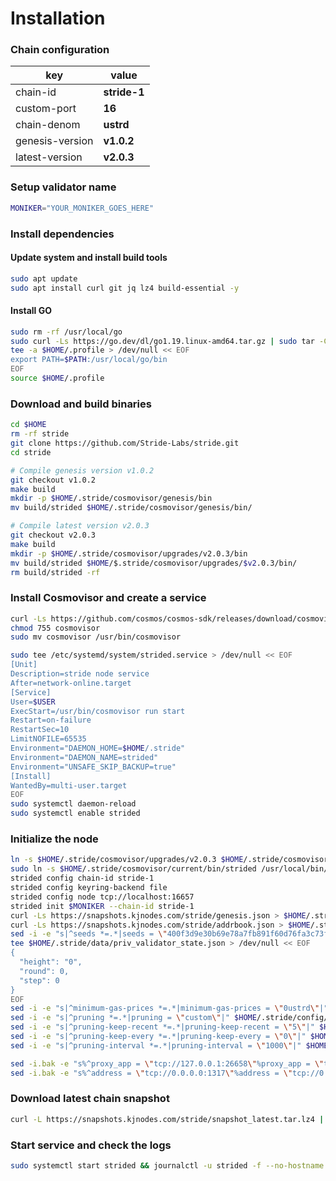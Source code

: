 # Installation

### Chain configuration

| key               | value                  |
| ----------------- | ---------------------- |
| chain-id          | **stride-1**        |
| custom-port       | **16**      |
| chain-denom       | **ustrd**     |
| genesis-version   | **v1.0.2** |
| latest-version    | **v2.0.3**  |

### Setup validator name

```bash
MONIKER="YOUR_MONIKER_GOES_HERE"
```

### Install dependencies

#### Update system and install build tools

```bash
sudo apt update
sudo apt install curl git jq lz4 build-essential -y
```

#### Install GO

```bash
sudo rm -rf /usr/local/go
sudo curl -Ls https://go.dev/dl/go1.19.linux-amd64.tar.gz | sudo tar -C /usr/local -xz
tee -a $HOME/.profile > /dev/null << EOF
export PATH=$PATH:/usr/local/go/bin
EOF
source $HOME/.profile
```

### Download and build binaries

```bash
cd $HOME
rm -rf stride
git clone https://github.com/Stride-Labs/stride.git
cd stride

# Compile genesis version v1.0.2
git checkout v1.0.2
make build
mkdir -p $HOME/.stride/cosmovisor/genesis/bin
mv build/strided $HOME/.stride/cosmovisor/genesis/bin/

# Compile latest version v2.0.3
git checkout v2.0.3
make build
mkdir -p $HOME/.stride/cosmovisor/upgrades/v2.0.3/bin
mv build/strided $HOME/$.stride/cosmovisor/upgrades/$v2.0.3/bin/
rm build/strided -rf
```

### Install Cosmovisor and create a service

```bash
curl -Ls https://github.com/cosmos/cosmos-sdk/releases/download/cosmovisor%2Fv1.3.0/cosmovisor-v1.3.0-linux-amd64.tar.gz | tar xz
chmod 755 cosmovisor
sudo mv cosmovisor /usr/bin/cosmovisor

sudo tee /etc/systemd/system/strided.service > /dev/null << EOF
[Unit]
Description=stride node service
After=network-online.target
[Service]
User=$USER
ExecStart=/usr/bin/cosmovisor run start
Restart=on-failure
RestartSec=10
LimitNOFILE=65535
Environment="DAEMON_HOME=$HOME/.stride"
Environment="DAEMON_NAME=strided"
Environment="UNSAFE_SKIP_BACKUP=true"
[Install]
WantedBy=multi-user.target
EOF
sudo systemctl daemon-reload
sudo systemctl enable strided
```

### Initialize the node

```bash
ln -s $HOME/.stride/cosmovisor/upgrades/v2.0.3 $HOME/.stride/cosmovisor/current
sudo ln -s $HOME/.stride/cosmovisor/current/bin/strided /usr/local/bin/strided
strided config chain-id stride-1
strided config keyring-backend file
strided config node tcp://localhost:16657
strided init $MONIKER --chain-id stride-1
curl -Ls https://snapshots.kjnodes.com/stride/genesis.json > $HOME/.stride/config/genesis.json
curl -Ls https://snapshots.kjnodes.com/stride/addrbook.json > $HOME/.stride/config/addrbook.json
sed -i -e "s|^seeds *=.*|seeds = \"400f3d9e30b69e78a7fb891f60d76fa3c73f0ecc@stride.rpc.kjnodes.com:16659\"|" $HOME/.stride/config/config.toml
tee $HOME/.stride/data/priv_validator_state.json > /dev/null << EOF
{
  "height": "0",
  "round": 0,
  "step": 0
}
EOF
sed -i -e "s|^minimum-gas-prices *=.*|minimum-gas-prices = \"0ustrd\"|" $HOME/.stride/config/app.toml
sed -i -e "s|^pruning *=.*|pruning = \"custom\"|" $HOME/.stride/config/app.toml
sed -i -e "s|^pruning-keep-recent *=.*|pruning-keep-recent = \"5\"|" $HOME/.stride/config/app.toml
sed -i -e "s|^pruning-keep-every *=.*|pruning-keep-every = \"0\"|" $HOME/.stride/config/app.toml
sed -i -e "s|^pruning-interval *=.*|pruning-interval = \"1000\"|" $HOME/.stride/config/app.toml

sed -i.bak -e "s%^proxy_app = \"tcp://127.0.0.1:26658\"%proxy_app = \"tcp://127.0.0.1:16658\"%; s%^laddr = \"tcp://127.0.0.1:26657\"%laddr = \"tcp://127.0.0.1:16657\"%; s%^pprof_laddr = \"localhost:6060\"%pprof_laddr = \"localhost:16060\"%; s%^laddr = \"tcp://0.0.0.0:26656\"%laddr = \"tcp://0.0.0.0:16656\"%; s%^prometheus_listen_addr = \":26660\"%prometheus_listen_addr = \":16660\"%" $HOME/.stride/config/config.toml
sed -i.bak -e "s%^address = \"tcp://0.0.0.0:1317\"%address = \"tcp://0.0.0.0:16317\"%; s%^address = \":8080\"%address = \":16080\"%; s%^address = \"0.0.0.0:9090\"%address = \"0.0.0.0:16090\"%; s%^address = \"0.0.0.0:9091\"%address = \"0.0.0.0:16091\"%; s%^address = \"0.0.0.0:8545\"%address = \"0.0.0.0:16545\"%; s%^ws-address = \"0.0.0.0:8546\"%ws-address = \"0.0.0.0:16546\"%" $HOME/.stride/config/app.toml
```

### Download latest chain snapshot

```bash
curl -L https://snapshots.kjnodes.com/stride/snapshot_latest.tar.lz4 | lz4 -dc - | tar -xf - -C $HOME/.stride
```

### Start service and check the logs

```bash
sudo systemctl start strided && journalctl -u strided -f --no-hostname -o cat
```
